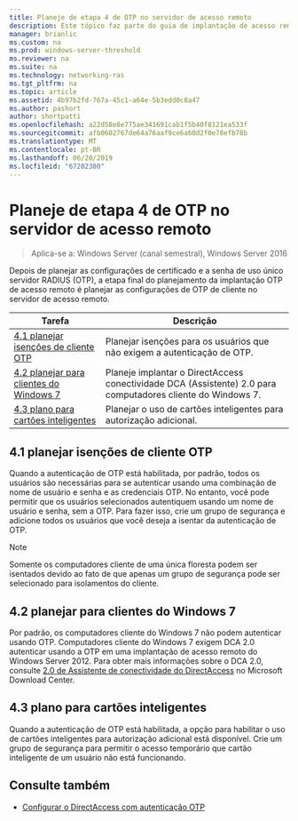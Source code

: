 ```yaml
---
title: Planeje de etapa 4 de OTP no servidor de acesso remoto
description: Este tópico faz parte do guia de implantação de acesso remoto com autenticação OTP no Windows Server 2016.
manager: brianlic
ms.custom: na
ms.prod: windows-server-threshold
ms.reviewer: na
ms.suite: na
ms.technology: networking-ras
ms.tgt_pltfrm: na
ms.topic: article
ms.assetid: 4b97b2fd-767a-45c1-a64e-5b3edd0c8a47
ms.author: pashort
author: shortpatti
ms.openlocfilehash: a22d58e8e775ae341691cab1f5b40f8121ea533f
ms.sourcegitcommit: afb0602767de64a76aaf9ce6a60d2f0e78efb78b
ms.translationtype: MT
ms.contentlocale: pt-BR
ms.lasthandoff: 06/20/2019
ms.locfileid: "67282380"
---
```

# <a name="step-4-plan-for-otp-on-the-remote-access-server"></a>Planeje de etapa 4 de OTP no servidor de acesso remoto

>Aplica-se a: Windows Server (canal semestral), Windows Server 2016

Depois de planejar as configurações de certificado e a senha de uso único servidor RADIUS (OTP), a etapa final do planejamento da implantação OTP de acesso remoto é planejar as configurações de OTP de cliente no servidor de acesso remoto.  
  
|Tarefa|Descrição|  
|----|--------|  
|[4.1 planejar isenções de cliente OTP](#bkmk_4_1_Exemptions)|Planejar isenções para os usuários que não exigem a autenticação de OTP.|  
|[4.2 planejar para clientes do Windows 7](#bkmk_4_2_Win7)|Planeje implantar o DirectAccess conectividade DCA (Assistente) 2.0 para computadores cliente do Windows 7.|  
|[4.3 plano para cartões inteligentes](#BKMK_smartcard)|Planejar o uso de cartões inteligentes para autorização adicional.|  
  
## <a name="bkmk_4_1_Exemptions"></a>4.1 planejar isenções de cliente OTP  
Quando a autenticação de OTP está habilitada, por padrão, todos os usuários são necessárias para se autenticar usando uma combinação de nome de usuário e senha e as credenciais OTP. No entanto, você pode permitir que os usuários selecionados autentiquem usando um nome de usuário e senha, sem a OTP. Para fazer isso, crie um grupo de segurança e adicione todos os usuários que você deseja a isentar da autenticação de OTP.  
  
> [!NOTE]  
> Somente os computadores cliente de uma única floresta podem ser isentados devido ao fato de que apenas um grupo de segurança pode ser selecionado para isolamentos do cliente.  
  
## <a name="bkmk_4_2_Win7"></a>4.2 planejar para clientes do Windows 7  
Por padrão, os computadores cliente do Windows 7 não podem autenticar usando OTP.  Computadores cliente do Windows 7 exigem DCA 2.0 autenticar usando a OTP em uma implantação de acesso remoto do Windows Server 2012. Para obter mais informações sobre o DCA 2.0, consulte [2.0 de Assistente de conectividade do DirectAccess](https://go.microsoft.com/fwlink/?LinkId=253699) no Microsoft Download Center.  
  
## <a name="BKMK_smartcard"></a>4.3 plano para cartões inteligentes  
Quando a autenticação de OTP está habilitada, a opção para habilitar o uso de cartões inteligentes para autorização adicional está disponível. Crie um grupo de segurança para permitir o acesso temporário que cartão inteligente de um usuário não está funcionando.  
  
## <a name="BKMK_Links"></a>Consulte também  
  
-   [Configurar o DirectAccess com autenticação OTP](https://technet.microsoft.com/windows-server-docs/networking/remote-access/ras/otp/deploy-ra-otp)  
  


